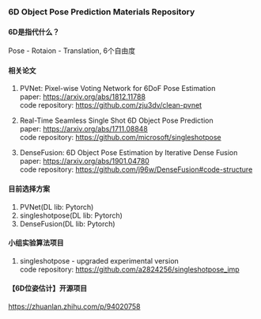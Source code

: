 ### 6D Object Pose Prediction Materials Repository
#### 6D是指代什么？
Pose - Rotaion - Translation, 6个自由度

#### 相关论文
1. PVNet: Pixel-wise Voting Network for 6DoF Pose Estimation<br>
paper: https://arxiv.org/abs/1812.11788<br>
code repository: https://github.com/zju3dv/clean-pvnet

2. Real-Time Seamless Single Shot 6D Object Pose Prediction<br>
paper: https://arxiv.org/abs/1711.08848<br>
code repository: https://github.com/microsoft/singleshotpose

3. DenseFusion: 6D Object Pose Estimation by Iterative Dense Fusion<br>
paper: https://arxiv.org/abs/1901.04780<br>
code repository: https://github.com/j96w/DenseFusion#code-structure<br>


#### 目前选择方案
1. PVNet(DL lib: Pytorch)
2. singleshotpose(DL lib: Pytorch)
3. DenseFusion(DL lib: Pytorch)

#### 小组实验算法项目
1. singleshotpose - upgraded experimental version<br>
code repository: https://github.com/a2824256/singleshotpose_imp

#### 【6D位姿估计】开源项目
https://zhuanlan.zhihu.com/p/94020758

